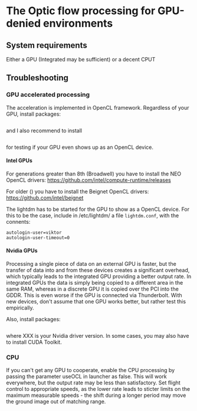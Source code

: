 # The Optic flow processing for GPU-denied environments

## System requirements
Either a GPU (Integrated may be sufficient) or a decent CPUT

## Troubleshooting
### GPU accelerated processing
The acceleration is implemented in OpenCL framework. Regardless of your GPU, install packages:
```ocl-icd-dev ocl-icd-lbopencl1 ocl-icd-opencl-dev opencl-headers
```
and I also recommend to install
```clinfo
```
for testing if your GPU even shows up as an OpenCL device.

#### Intel GPUs
For generations greater than 8th (Broadwell) you have to install the NEO OpenCL drivers:
https://github.com/intel/compute-runtime/releases

For older () you have to install the Beignet OpenCL drivers:
https://github.com/intel/beignet

The lightdm has to be started for the GPU to show as a OpenCL device. For this to be the case, include in /etc/lightdm/ a file `lightdm.conf`, with the connents:

```[SeatDefaults]
autologin-user=viktor
autologin-user-timeout=0
```

#### Nvidia GPUs
Processing a single piece of data on an external GPU is faster, but the transfer of data into and from these devices creates a significant overhead, which typically leads to the integrated GPU providing a better output rate.
In integrated GPUs the data is simply being copied to a different area in the same RAM, whereas in a discrete GPU it is copied over the PCI into the GDDR.
This is even worse if the GPU is connected via Thunderbolt.
With new devices, don't assume that one GPU works better, but rather test this empirically.

Also, install packages:
```nvidia-libopencl1-XXX [nvidia-libopencl1-XXX-updates] nvidia-opencl-icd-XXX nvidia-opencl-dev
```
where XXX is your Nvidia driver version.
In some cases, you may also have to install CUDA Toolkit.


### CPU
If you can't get any GPU to cooperate, enable the CPU processing by passing the parameter useOCL in launcher as false.
This will work everywhere, but the output rate may be less than satisfactory.
Set flight control to appropriate speeds, as the lower rate leads to sticter limits on the maximum measurable speeds - the shift during a longer period may move the ground image out of matching range.

